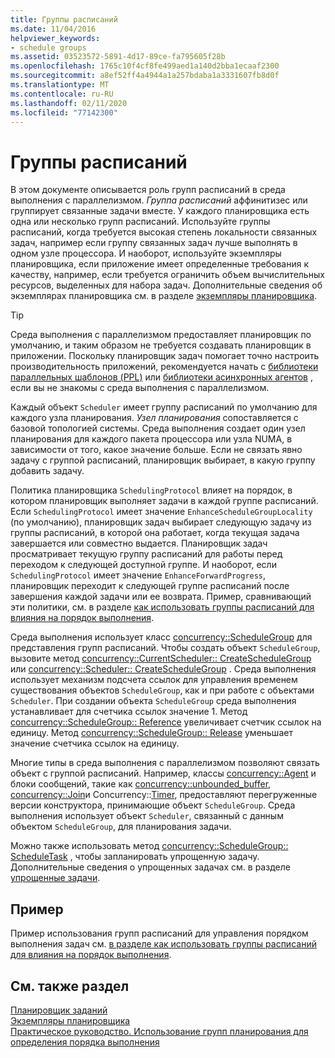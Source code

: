 ```yaml
---
title: Группы расписаний
ms.date: 11/04/2016
helpviewer_keywords:
- schedule groups
ms.assetid: 03523572-5891-4d17-89ce-fa795605f28b
ms.openlocfilehash: 1765c10f4cf8fe499aed1a140d2bba1ecaaf2300
ms.sourcegitcommit: a8ef52ff4a4944a1a257bdaba1a3331607fb8d0f
ms.translationtype: MT
ms.contentlocale: ru-RU
ms.lasthandoff: 02/11/2020
ms.locfileid: "77142300"
---
```

# <a name="schedule-groups"></a>Группы расписаний

В этом документе описывается роль групп расписаний в среда выполнения с параллелизмом. *Группа расписаний* аффинитизес или группирует связанные задачи вместе. У каждого планировщика есть одна или несколько групп расписаний. Используйте группы расписаний, когда требуется высокая степень локальности связанных задач, например если группу связанных задач лучше выполнять в одном узле процессора. И наоборот, используйте экземпляры планировщика, если приложение имеет определенные требования к качеству, например, если требуется ограничить объем вычислительных ресурсов, выделенных для набора задач. Дополнительные сведения об экземплярах планировщика см. в разделе [экземпляры планировщика](../../parallel/concrt/scheduler-instances.md).

> [!TIP]
> Среда выполнения с параллелизмом предоставляет планировщик по умолчанию, и таким образом не требуется создавать планировщик в приложении. Поскольку планировщик задач помогает точно настроить производительность приложений, рекомендуется начать с [библиотеки параллельных шаблонов (PPL)](../../parallel/concrt/parallel-patterns-library-ppl.md) или [библиотеки асинхронных агентов](../../parallel/concrt/asynchronous-agents-library.md) , если вы не знакомы с среда выполнения с параллелизмом.

Каждый объект `Scheduler` имеет группу расписаний по умолчанию для каждого узла планирования. *Узел планирования* сопоставляется с базовой топологией системы. Среда выполнения создает один узел планирования для каждого пакета процессора или узла NUMA, в зависимости от того, какое значение больше. Если не связать явно задачу с группой расписаний, планировщик выбирает, в какую группу добавить задачу.

Политика планировщика `SchedulingProtocol` влияет на порядок, в котором планировщик выполняет задачи в каждой группе расписаний. Если `SchedulingProtocol` имеет значение `EnhanceScheduleGroupLocality` (по умолчанию), планировщик задач выбирает следующую задачу из группы расписаний, в которой она работает, когда текущая задача завершается или совместно выдается. Планировщик задач просматривает текущую группу расписаний для работы перед переходом к следующей доступной группе. И наоборот, если `SchedulingProtocol` имеет значение `EnhanceForwardProgress`, планировщик переходит к следующей группе расписаний после завершения каждой задачи или ее возврата. Пример, сравнивающий эти политики, см. в разделе [как использовать группы расписаний для влияния на порядок выполнения](../../parallel/concrt/how-to-use-schedule-groups-to-influence-order-of-execution.md).

Среда выполнения использует класс [concurrency::ScheduleGroup](../../parallel/concrt/reference/schedulegroup-class.md) для представления групп расписаний. Чтобы создать объект `ScheduleGroup`, вызовите метод [concurrency::CurrentScheduler:: CreateScheduleGroup](reference/currentscheduler-class.md#createschedulegroup) или [concurrency::Scheduler:: CreateScheduleGroup](reference/scheduler-class.md#createschedulegroup) . Среда выполнения использует механизм подсчета ссылок для управления временем существования объектов `ScheduleGroup`, как и при работе с объектами `Scheduler`. При создании объекта `ScheduleGroup` среда выполнения устанавливает для счетчика ссылок значение 1. Метод [concurrency::ScheduleGroup:: Reference](reference/schedulegroup-class.md#reference) увеличивает счетчик ссылок на единицу. Метод [concurrency::ScheduleGroup:: Release](reference/schedulegroup-class.md#release) уменьшает значение счетчика ссылок на единицу.

Многие типы в среда выполнения с параллелизмом позволяют связать объект с группой расписаний. Например, классы [concurrency::Agent](../../parallel/concrt/reference/agent-class.md) и блоки сообщений, такие как [concurrency::unbounded_buffer](reference/unbounded-buffer-class.md), [concurrency::Join](../../parallel/concrt/reference/join-class.md)и Concurrency::[Timer](reference/timer-class.md), предоставляют перегруженные версии конструктора, принимающие объект `ScheduleGroup`. Среда выполнения использует объект `Scheduler`, связанный с данным объектом `ScheduleGroup`, для планирования задачи.

Можно также использовать метод [concurrency::ScheduleGroup:: ScheduleTask](reference/schedulegroup-class.md#scheduletask) , чтобы запланировать упрощенную задачу. Дополнительные сведения о упрощенных задачах см. в разделе [упрощенные задачи](../../parallel/concrt/lightweight-tasks.md).

## <a name="example"></a>Пример

Пример использования групп расписаний для управления порядком выполнения задач см. [в разделе как использовать группы расписаний для влияния на порядок выполнения](../../parallel/concrt/how-to-use-schedule-groups-to-influence-order-of-execution.md).

## <a name="see-also"></a>См. также раздел

[Планировщик заданий](../../parallel/concrt/task-scheduler-concurrency-runtime.md)<br/>
[Экземпляры планировщика](../../parallel/concrt/scheduler-instances.md)<br/>
[Практическое руководство. Использование групп планирования для определения порядка выполнения](../../parallel/concrt/how-to-use-schedule-groups-to-influence-order-of-execution.md)
